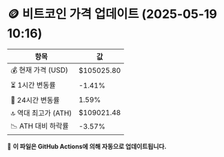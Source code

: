 # 🪙 비트코인 가격 업데이트 (2025-05-19 10:16)

| 항목                | 값 |
|--------------------|----------------|
| 💰 현재 가격 (USD) | $105025.80 |
| ⏳ 1시간 변동률    | -1.41% |
| 📆 24시간 변동률   | 1.59% |
| 🔝 역대 최고가 (ATH) | $109021.48 |
| 📉 ATH 대비 하락률 | -3.57% |

🔄 **이 파일은 GitHub Actions에 의해 자동으로 업데이트됩니다.**
